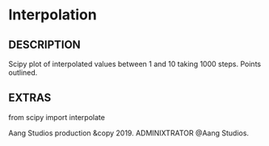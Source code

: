 # Interpolation

DESCRIPTION
----------------------------
Scipy plot of interpolated values between 1 and 10
taking 1000 steps. Points outlined.

EXTRAS
----------------------------
from scipy import interpolate


Aang Studios production &copy 2019. 
ADMINIXTRATOR @Aang Studios.